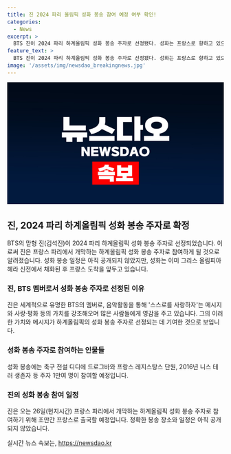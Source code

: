 ```yaml
---
title: 진 2024 파리 올림픽 성화 봉송 참여 예정 여부 확인!
categories:
  - News
excerpt: >
  BTS 진이 2024 파리 하계올림픽 성화 봉송 주자로 선정됐다. 성화는 프랑스로 향하고 있으며, 진은 이에 참여하기 위해 프랑스로 출국할 예정이다. 1만여 명의 주자들과 함께 봉송에 참여할 예정으로, 세계적으로 유명한 BTS의 멤버로서 사랑과 평화의 가치를 강조하는 메시지를 전달할 것으로 보인다.
feature_text: >
  BTS 진이 2024 파리 하계올림픽 성화 봉송 주자로 선정됐다. 성화는 프랑스로 향하고 있으며, 진은 이에 참여하기 위해 프랑스로 출국할 예정이다. 1만여 명의 주자들과 함께 봉송에 참여할 예정으로, 세계적으로 유명한 BTS의 멤버로서 사랑과 평화의 가치를 강조하는 메시지를 전달할 것으로 보인다.
image: '/assets/img/newsdao_breakingnews.jpg'
---
```


<p><img src="/assets/img/newsdao_breakingnews.jpg" alt="implanttips 속보" /></p>

<h2 data-ke-size="size26">진, 2024 파리 하계올림픽 성화 봉송 주자로 확정</h2>

<p data-ke-size="size16">BTS의 맏형 진(김석진)이 2024 파리 하계올림픽 성화 봉송 주자로 선정되었습니다. 이로써 진은 프랑스 파리에서 개막하는 하계올림픽 성화 봉송 주자로 참여하게 될 것으로 알려졌습니다. 성화 봉송 일정은 아직 공개되지 않았지만, 성화는 이미 그리스 올림피아 헤라 신전에서 채화된 후 프랑스 도착을 앞두고 있습니다.</p>

<h3>진, BTS 멤버로서 성화 봉송 주자로 선정된 이유</h3>

<p data-ke-size="size16">진은 세계적으로 유명한 BTS의 멤버로, 음악활동을 통해 '스스로를 사랑하자'는 메시지와 사랑·평화 등의 가치를 강조해오며 많은 사람들에게 영감을 주고 있습니다. 그의 이러한 가치와 메시지가 하계올림픽의 성화 봉송 주자로 선정되는 데 기여한 것으로 보입니다.</p>

<h3>성화 봉송 주자로 참여하는 인물들</h3>

<p data-ke-size="size16">성화 봉송에는 축구 전설 디디에 드로그바와 프랑스 레지스탕스 단원, 2016년 니스 테러 생존자 등 주자 1만여 명이 참여할 예정입니다.</p>

<h3>진의 성화 봉송 참여 일정</h3>

<p data-ke-size="size16">진은 오는 26일(현지시간) 프랑스 파리에서 개막하는 하계올림픽 성화 봉송 주자로 참여하기 위해 조만간 프랑스로 출국할 예정입니다. 정확한 봉송 장소와 일정은 아직 공개되지 않았습니다.</p>
실시간 뉴스 속보는, <a href="https://newsdao.kr" rel="dofollow">https://newsdao.kr</a>


